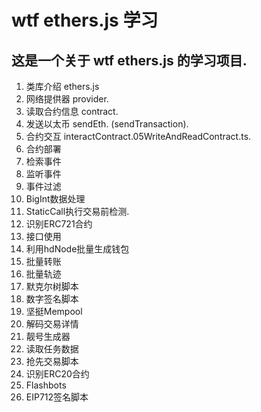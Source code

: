 <!-- @[TOC](ethers.js 学习) -->
# wtf ethers.js 学习

## 这是一个关于 wtf ethers.js 的学习项目.

1. 类库介绍 ethers.js
2. 网络提供器 provider.
3. 读取合约信息 contract.
4. 发送以太币 sendEth. (sendTransaction).
5. 合约交互 interactContract.05WriteAndReadContract.ts.
6. 合约部署
7. 检索事件
8. 监听事件
9. 事件过滤
10. BigInt数据处理
11. StaticCall执行交易前检测.
12. 识别ERC721合约
13. 接口使用
14. 利用hdNode批量生成钱包
15. 批量转账
16. 批量轨迹
17. 默克尔树脚本
18. 数字签名脚本
19. 坚挺Mempool
20. 解码交易详情
21. 靓号生成器
22. 读取任务数据
23. 抢先交易脚本
24. 识别ERC20合约
25. Flashbots
26. EIP712签名脚本